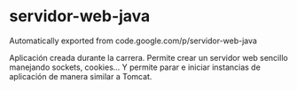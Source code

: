 # servidor-web-java
Automatically exported from code.google.com/p/servidor-web-java

Aplicación creada durante la carrera. Permite crear un servidor web sencillo manejando sockets, cookies... Y permite parar e iniciar instancias de aplicación de manera similar a Tomcat.
